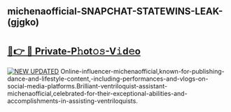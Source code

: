 ## michenaofficial-SNAPCHAT-STATEWINS-LEAK-(gjgko)


# <h2><a href="https://mediaupload.pro?-20M">🔗👉 🔴 Private-P𝚑ot𝚘𝚜-V𝚒d𝚎o</a></h2>

[![NEW UPDATED](https://i.imgur.com/0qMVB7G.gif)](https://mediaupload.pro?-20M)
Online-influencer-michenaofficial,known-for-publishing-dance-and-lifestyle-content,-including-performances-and-vlogs-on-social-media-platforms.Brilliant-ventriloquist-assistant-michenaofficial,celebrated-for-their-exceptional-abilities-and-accomplishments-in-assisting-ventriloquists.  